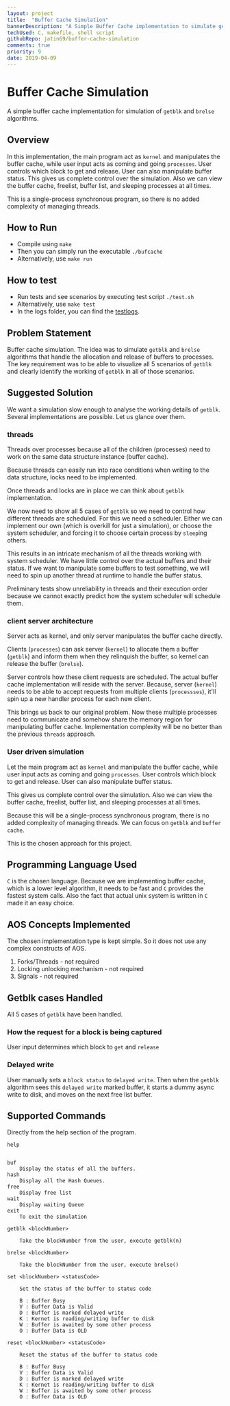 ```yaml
---
layout: project
title:  "Buffer Cache Simulation"
bannerDescription: "A Simple Buffer Cache implementation to simulate getblk and brelse algorithms. A menu based step simulation has been implemented to provide fine grained control over the various cases of getblk algorithm."
techUsed: C, makefile, shell script
githubRepo: jatin69/buffer-cache-simulation
comments: true
priority: 9
date: 2019-04-09
---
```


# Buffer Cache Simulation

A simple buffer cache implementation for simulation of `getblk` and `brelse` algorithms.

## Overview

In this implementation, the main program act as `kernel` and manipulates the buffer cache, while user input acts as coming and going `processes`. User controls which block to get and release. User can also manipulate buffer status. This gives us complete control over the simulation.  Also we can view the buffer cache, freelist, buffer list, and sleeping processes at all times.

This is a single-process synchronous program, so there is no added complexity of managing threads.

## How to Run

- Compile using `make`
- Then you can simply run the executable `./bufcache`
- Alternatively, use `make run` 

## How to test

- Run tests and see scenarios by executing test script `./test.sh`
- Alternatively, use `make test`
- In the logs folder, you can find the [testlogs](https://github.com/jatin69/buffer-cache-simulation/blob/master/logs/testlog.txt).

## Problem Statement

Buffer cache simulation. The idea was to simulate `getblk` and `brelse` algorithms 
that handle the allocation and release of buffers to processes. 
The key requirement was to be able to visualize all 5 scenarios of `getblk` and 
clearly identify the working of `getblk` in all of those scenarios.

## Suggested Solution

We want a simulation slow enough to analyse the working details of `getblk`.
Several implementations are possible. Let us glance over them.

### threads

Threads over processes because all of the children (processes) need to work on the same data structure instance (buffer cache).

Because threads can easily run into race conditions when writing to the data structure, locks need to be implemented.

Once threads and locks are in place we can think about `getblk` implementation.

We now need to show all 5 cases of `getblk` so we need to control how different threads are scheduled.
For this we need a scheduler. Either we can implement our own (which is overkill for just a simulation),
or choose the system scheduler, and forcing it to choose certain process by `sleep`ing others.

This results in an intricate mechanism of all the threads working with system scheduler. 
We have little control over the actual buffers and their status.
If we want to manipulate some buffers to test something, 
we will need to spin up another thread at runtime to handle the buffer status.

Preliminary tests show unreliability in threads and their execution order because we cannot exactly predict how the system scheduler will schedule them.

### client server architecture

Server acts as kernel, and only server manipulates the buffer cache directly.

Clients (`processes`) can ask server (`kernel`) to allocate them a buffer (`getblk`) and 
inform them when they relinquish the buffer, so kernel can release the buffer (`brelse`).

Server controls how these client requests are scheduled. 
The actual buffer cache implementation will reside with the server. 
Because, server (`kernel`) needs to be able to accept requests from multiple clients (`processses`), 
it'll spin up a new handler process for each new client.

This brings us back to our original problem. 
Now these multiple processes need to communicate and somehow share the memory region 
for manipulating buffer cache. 
Implementation complexity will be no better than the previous `threads` approach.

### User driven simulation

Let the main program act as `kernel` and manipulate the buffer cache, while user input acts as coming and going `processes`. User controls which block to get and release. User can also manipulate buffer status.

This gives us complete control over the simulation. 
Also we can view the buffer cache, freelist, buffer list, and sleeping processes at all times.

Because this will be a single-process synchronous program, there is no added complexity of managing threads. We can focus on `getblk` and `buffer cache`.

This is the chosen approach for this project.

## Programming Language Used

`C` is the chosen language. 
Because we are implementing buffer cache, which is a lower level algorithm, it needs to be fast and
`C` provides the fastest system calls. 
Also the fact that actual unix system is written in `C` made it an easy choice.

## AOS Concepts Implemented

The chosen implementation type is kept simple. So it does not use any complex constructs of AOS.

1. Forks/Threads - not required
2. Locking unlocking mechanism - not required
3. Signals - not required

## Getblk cases Handled

All 5 cases of `getblk` have been handled.

### How the request for a block is being captured

User input determines which block to `get` and `release`

### Delayed write

User manually sets a `block status` to `delayed write`.
Then when the `getblk` algorithm sees this `delayed write` marked buffer, it starts a dummy async write to disk, and moves on the next free list buffer.

## Supported Commands

Directly from the help section of the program.

```
help


buf 
	Display the status of all the buffers.
hash
	Display all the Hash Queues.
free
	Display free list
wait
	Display waiting Queue
exit
	To exit the simulation

getblk <blockNumber>

	Take the blockNumber from the user, execute getblk(n)

brelse <blockNumber>

	Take the blockNumber from the user, execute brelse() 

set <blockNumber> <statusCode> 

	Set the status of the buffer to status code

	B : Buffer Busy
	V : Buffer Data is Valid
	D : Buffer is marked delayed write
	K : Kernet is reading/writing buffer to disk
	W : Buffer is awaited by some other process
	O : Buffer Data is OLD

reset <blockNumber> <statusCode> 

	Reset the status of the buffer to status code

	B : Buffer Busy
	V : Buffer Data is Valid
	D : Buffer is marked delayed write
	K : Kernet is reading/writing buffer to disk
	W : Buffer is awaited by some other process
	O : Buffer Data is OLD

```
